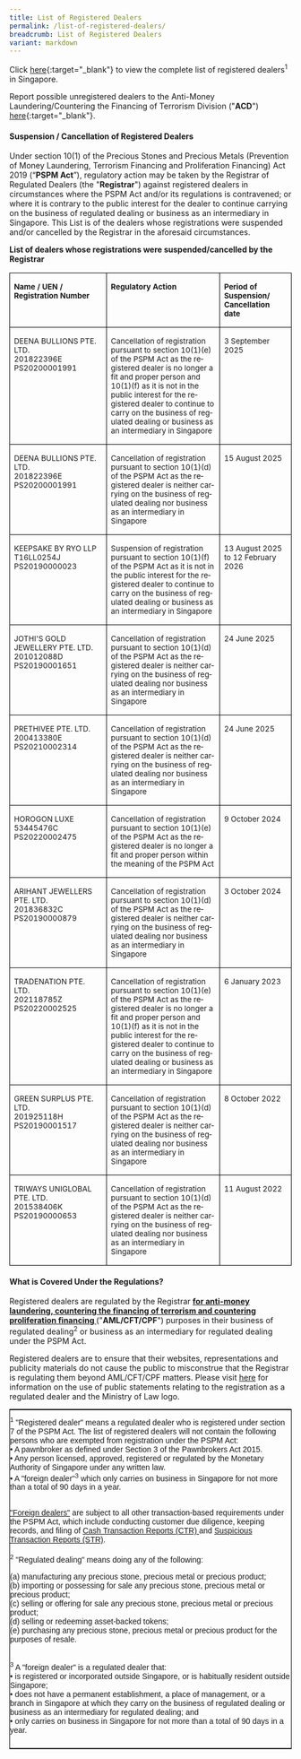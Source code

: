 ```yaml
---
title: List of Registered Dealers
permalink: /list-of-registered-dealers/
breadcrumb: List of Registered Dealers
variant: markdown
---
```

Click [here](/files/list%20of%20registered%20dealers.pdf){:target="_blank"} to view the complete list of registered dealers<sup>1</sup> in Singapore.

Report possible unregistered dealers to the Anti-Money Laundering/Countering the Financing of Terrorism Division ("**ACD**") [here](https://www.go.gov.sg/contactminlaw){:target="_blank"}.

#### <a id="Suspension / Cancellation of Registered Dealers"></a> Suspension / Cancellation of Registered Dealers        


Under section 10(1) of the Precious Stones and Precious Metals (Prevention of Money Laundering, Terrorism Financing and Proliferation Financing) Act 2019 (“**PSPM Act**”), regulatory action may be taken by the Registrar of Regulated Dealers (the "**Registrar**") against registered dealers in circumstances where the PSPM Act and/or its regulations is contravened; or where it is contrary to the public interest for the dealer to continue carrying on the business of regulated dealing or business as an intermediary in Singapore. This List is of the dealers whose registrations were suspended and/or cancelled by the Registrar in the aforesaid circumstances.


**List of dealers whose registrations were suspended/cancelled by the Registrar**

<table style="border-collapse:collapse;mso-yfti-tbllook:1184;mso-padding-alt:0cm 0cm 0cm 0cm" cellpadding="0" cellspacing="0" border="0" class="MsoNormalTable"><tbody><tr style="mso-yfti-irow:0;mso-yfti-firstrow:yes"><td style="width:190.9pt;border:solid windowtext 1.0pt;
  padding:0cm 5.4pt 0cm 5.4pt" valign="top" width="255"><p class="MsoNormal"><b><span style="font-size:10.0pt;mso-ansi-language:
  EN-GB" lang="EN-GB">Name / UEN / Registration Number</span></b></p></td><td style="width:312.8pt;border:solid windowtext 1.0pt;
  border-left:none;padding:0cm 5.4pt 0cm 5.4pt" valign="top" width="417"><p class="MsoNormal"><b><span style="font-size:10.0pt;mso-ansi-language:
  EN-GB" lang="EN-GB">Regulatory Action</span></b></p></td><td style="width:132.9pt;border:solid windowtext 1.0pt;
  border-left:none;padding:0cm 5.4pt 0cm 5.4pt" valign="top" width="177"><p class="MsoNormal"><b><span style="font-size:10.0pt;mso-ansi-language:
  EN-GB" lang="EN-GB">Period of Suspension/ Cancellation date</span></b></p></td></tr><tr style="mso-yfti-irow:1"><td style="width:190.9pt;border:solid windowtext 1.0pt;
 border-top:none;padding:0cm 5.4pt 0cm 5.4pt" valign="top" width="255"><p class="MsoNormal"><span style="font-size:10.0pt;mso-ansi-language:
	EN-GB" lang="EN-GB">DEENA BULLIONS PTE. LTD.<br>201822396E<br>PS20200001991</span></p><p class="MsoNormal"><span style="font-size:10.0pt;mso-ansi-language:
  </span></p><p class=" lang="EN-GB"><span style="font-size:10.0pt;mso-ansi-language:
  EN-GB" lang="EN-GB"></span></span></p></td><td style="width:312.8pt;border-top:none;border-left:
  none;border-bottom:solid windowtext 1.0pt;border-right:solid windowtext 1.0pt;
  padding:0cm 5.4pt 0cm 5.4pt" valign="top" width="417"><p class="MsoNormal"><span style="font-size:10.0pt;mso-ansi-language:
  EN-GB" lang="EN-GB">Cancellation of registration pursuant to section 10(1)(e) of the PSPM Act as the registered dealer is no longer a fit and proper person and 10(1)(f) as it is not in the public interest for the registered dealer to continue to carry on the business of regulated dealing or business as an intermediary in Singapore</span></p></td><td style="width:132.9pt;border-top:none;border-left:
  none;border-bottom:solid windowtext 1.0pt;border-right:solid windowtext 1.0pt;
  padding:0cm 5.4pt 0cm 5.4pt" valign="top" width="177"><p class="MsoNormal"><span style="font-size:10.0pt;mso-ansi-language:
  EN-GB" lang="EN-GB">3 September 2025</span></p></td></tr><tr style="mso-yfti-irow:2"><td style="width:190.9pt;border:solid windowtext 1.0pt;
	border-top:none;padding:0cm 5.4pt 0cm 5.4pt" valign="top" width="255"><p class="MsoNormal"><span style="font-size:10.0pt;mso-ansi-language:
	EN-GB" lang="EN-GB">DEENA BULLIONS PTE. LTD.<br>201822396E<br>PS20200001991</span></p><p class="MsoNormal"><span style="font-size:10.0pt;mso-ansi-language:
  </span></p><p class=" lang="EN-GB"><span style="font-size:10.0pt;mso-ansi-language:
  EN-GB" lang="EN-GB"></span></span></p></td><td style="width:312.8pt;border-top:none;border-left:
  none;border-bottom:solid windowtext 1.0pt;border-right:solid windowtext 1.0pt;
  padding:0cm 5.4pt 0cm 5.4pt" valign="top" width="417"><p class="MsoNormal"><span style="font-size:10.0pt;mso-ansi-language:
  EN-GB" lang="EN-GB">Cancellation of registration pursuant to section 10(1)(d) of the PSPM Act as the registered dealer is neither carrying on the business of regulated dealing nor business as an intermediary in Singapore</span></p></td><td style="width:132.9pt;border-top:none;border-left:
  none;border-bottom:solid windowtext 1.0pt;border-right:solid windowtext 1.0pt;
  padding:0cm 5.4pt 0cm 5.4pt" valign="top" width="177"><p class="MsoNormal"><span style="font-size:10.0pt;mso-ansi-language:
  EN-GB" lang="EN-GB">15 August 2025</span></p></td></tr><tr style="mso-yfti-irow:2"><td style="width:190.9pt;border:solid windowtext 1.0pt;
  border-top:none;padding:0cm 5.4pt 0cm 5.4pt" valign="top" width="255"><p class="MsoNormal"><span style="font-size:10.0pt;mso-ansi-language:
	EN-GB" lang="EN-GB">KEEPSAKE BY RYO LLP<br>T16LL0254J<br>PS20190000023</span></p><p class="MsoNormal"><span style="font-size:10.0pt;mso-ansi-language:
  </span></p><p class=" lang="EN-GB"><span style="font-size:10.0pt;mso-ansi-language:
  EN-GB" lang="EN-GB"></span></span></p></td><td style="width:312.8pt;border-top:none;border-left:
  none;border-bottom:solid windowtext 1.0pt;border-right:solid windowtext 1.0pt;
  padding:0cm 5.4pt 0cm 5.4pt" valign="top" width="417"><p class="MsoNormal"><span style="font-size:10.0pt;mso-ansi-language:
  EN-GB" lang="EN-GB">Suspension of registration pursuant to section 10(1)(f) of the PSPM Act as it is not in the public interest for the registered dealer to continue to carry on the business of regulated dealing or business as an intermediary in Singapore</span></p></td><td style="width:132.9pt;border-top:none;border-left:
  none;border-bottom:solid windowtext 1.0pt;border-right:solid windowtext 1.0pt;
  padding:0cm 5.4pt 0cm 5.4pt" valign="top" width="177"><p class="MsoNormal"><span style="font-size:10.0pt;mso-ansi-language:
  EN-GB" lang="EN-GB">13 August 2025 to 12 February 2026</span></p></td></tr><tr style="mso-yfti-irow:2"><td style="width:190.9pt;border:solid windowtext 1.0pt;
  border-top:none;padding:0cm 5.4pt 0cm 5.4pt" valign="top" width="255"><p class="MsoNormal"><span style="font-size:10.0pt;mso-ansi-language:
  EN-GB" lang="EN-GB">JOTHI'S GOLD JEWELLERY PTE. LTD.<br>201012088D<br>PS20190001651</span></p><p class="MsoNormal"><span style="font-size:10.0pt;mso-ansi-language:
  </span></p><p class=" lang="EN-GB"><span style="font-size:10.0pt;mso-ansi-language:
  EN-GB" lang="EN-GB"></span></span></p></td><td style="width:312.8pt;border-top:none;border-left:
  none;border-bottom:solid windowtext 1.0pt;border-right:solid windowtext 1.0pt;
  padding:0cm 5.4pt 0cm 5.4pt" valign="top" width="417"><p class="MsoNormal"><span style="font-size:10.0pt;mso-ansi-language:
  EN-GB" lang="EN-GB">Cancellation of registration pursuant to section 10(1)(d) of the PSPM Act as the registered dealer is neither carrying on the business of regulated dealing nor business as an intermediary in Singapore</span></p></td><td style="width:132.9pt;border-top:none;border-left:
  none;border-bottom:solid windowtext 1.0pt;border-right:solid windowtext 1.0pt;
  padding:0cm 5.4pt 0cm 5.4pt" valign="top" width="177"><p class="MsoNormal"><span style="font-size:10.0pt;mso-ansi-language:
  EN-GB" lang="EN-GB">24 June 2025</span></p></td></tr><tr style="mso-yfti-irow:2"><td style="width:190.9pt;border:solid windowtext 1.0pt;
  border-top:none;padding:0cm 5.4pt 0cm 5.4pt" valign="top" width="255"><p class="MsoNormal"><span style="font-size:10.0pt;mso-ansi-language:
  EN-GB" lang="EN-GB">PRETHIVEE PTE. LTD.<br>200413380E<br>PS20210002314</span></p><p class="MsoNormal"><span style="font-size:10.0pt;mso-ansi-language:
  </span></p><p class=" lang="EN-GB"><span style="font-size:10.0pt;mso-ansi-language:
  EN-GB" lang="EN-GB"></span></span></p></td><td style="width:312.8pt;border-top:none;border-left:
  none;border-bottom:solid windowtext 1.0pt;border-right:solid windowtext 1.0pt;
  padding:0cm 5.4pt 0cm 5.4pt" valign="top" width="417"><p class="MsoNormal"><span style="font-size:10.0pt;mso-ansi-language:
  EN-GB" lang="EN-GB">Cancellation of registration pursuant to section 10(1)(d) of the PSPM Act as the registered dealer is neither carrying on the business of regulated dealing nor business as an intermediary in Singapore </span></p></td><td style="width:132.9pt;border-top:none;border-left:
  none;border-bottom:solid windowtext 1.0pt;border-right:solid windowtext 1.0pt;
  padding:0cm 5.4pt 0cm 5.4pt" valign="top" width="177"><p class="MsoNormal"><span style="font-size:10.0pt;mso-ansi-language:
  EN-GB" lang="EN-GB">24 June 2025</span></p></td></tr><tr style="mso-yfti-irow:2"><td style="width:190.9pt;border:solid windowtext 1.0pt;
  border-top:none;padding:0cm 5.4pt 0cm 5.4pt" valign="top" width="255"><p class="MsoNormal"><span style="font-size:10.0pt;mso-ansi-language:
  EN-GB" lang="EN-GB">HOROGON LUXE<br>53445476C<br>PS20220002475</span></p><p class="MsoNormal"><span style="font-size:10.0pt;mso-ansi-language:
  </span></p><p class=" lang="EN-GB"><span style="font-size:10.0pt;mso-ansi-language:
  EN-GB" lang="EN-GB"></span></span></p></td><td style="width:312.8pt;border-top:none;border-left:
  none;border-bottom:solid windowtext 1.0pt;border-right:solid windowtext 1.0pt;
  padding:0cm 5.4pt 0cm 5.4pt" valign="top" width="417"><p class="MsoNormal"><span style="font-size:10.0pt;mso-ansi-language:
  EN-GB" lang="EN-GB">Cancellation of registration pursuant to section 10(1)(e) of the PSPM Act as the registered dealer is no longer a fit and proper person within the meaning of the PSPM Act</span></p></td><td style="width:132.9pt;border-top:none;border-left:
  none;border-bottom:solid windowtext 1.0pt;border-right:solid windowtext 1.0pt;
  padding:0cm 5.4pt 0cm 5.4pt" valign="top" width="177"><p class="MsoNormal"><span style="font-size:10.0pt;mso-ansi-language:
  EN-GB" lang="EN-GB">9 October 2024</span></p></td></tr><tr style="mso-yfti-irow:2">
	<td style="width:190.9pt;border:solid windowtext 1.0pt;
  border-top:none;padding:0cm 5.4pt 0cm 5.4pt" valign="top" width="255"><p class="MsoNormal"><span style="font-size:10.0pt;mso-ansi-language:
  EN-GB" lang="EN-GB">ARIHANT JEWELLERS PTE. LTD.<br>201836832C<br>PS20190000879</span></p><p class="MsoNormal"><span style="font-size:10.0pt;mso-ansi-language:
  </span></p><p class=" lang="EN-GB"><span span="" style="font-size:10.0pt;mso-ansi-language:
  EN-GB" lang="EN-GB"></span></span></p></td><td style="width:312.8pt;border-top:none;border-left:
  none;border-bottom:solid windowtext 1.0pt;border-right:solid windowtext 1.0pt;
  padding:0cm 5.4pt 0cm 5.4pt" valign="top" width="417"><p class="MsoNormal"><span style="font-size:10.0pt;mso-ansi-language:
  EN-GB" lang="EN-GB">Cancellation of registration pursuant to section 10(1)(d) of the PSPM Act as the registered dealer is neither carrying on the business of regulated dealing nor business as an intermediary in Singapore&nbsp;</span></p></td><td style="width:132.9pt;border-top:none;border-left:
  none;border-bottom:solid windowtext 1.0pt;border-right:solid windowtext 1.0pt;
  padding:0cm 5.4pt 0cm 5.4pt" valign="top" width="177"><p class="MsoNormal"><span style="font-size:10.0pt;mso-ansi-language:
  EN-GB" lang="EN-GB">3 October 2024</span></p></td></tr><tr style="mso-yfti-irow:3"><td style="width:190.9pt;border:solid windowtext 1.0pt;
  border-top:none;padding:0cm 5.4pt 0cm 5.4pt" valign="top" width="255"><p class="MsoNormal"><span style="font-size:10.0pt;mso-ansi-language:
  EN-GB" lang="EN-GB">TRADENATION PTE. LTD.<br>202118785Z<br>PS20220002525</span></p><p class="MsoNormal"><span style="font-size:10.0pt;mso-ansi-language:
  EN-GB" lang="EN-GB"></span></p><p class="MsoNormal"><span style="font-size:10.0pt;mso-ansi-language:
  EN-GB" lang="EN-GB"></span></p></td><td style="width:312.8pt;border-top:none;border-left:
  none;border-bottom:solid windowtext 1.0pt;border-right:solid windowtext 1.0pt;
  padding:0cm 5.4pt 0cm 5.4pt" valign="top" width="417"><p class="MsoNormal"><span style="font-size:10.0pt;mso-ansi-language:
  EN-GB" lang="EN-GB">Cancellation of registration pursuant to section 10(1)(e) of the PSPM Act as the registered dealer is no longer a fit and proper person and 10(1)(f) as it is not in the public interest for the registered dealer to continue to carry on the business of regulated dealing or business as an intermediary in Singapore</span></p></td><td style="width:132.9pt;border-top:none;border-left:
  none;border-bottom:solid windowtext 1.0pt;border-right:solid windowtext 1.0pt;
  padding:0cm 5.4pt 0cm 5.4pt" valign="top" width="177"><p class="MsoNormal"><span style="font-size:10.0pt;mso-ansi-language:
  EN-GB" lang="EN-GB">6 January 2023</span></p></td></tr><tr style="mso-yfti-irow:4"><td style="width:190.9pt;border:solid windowtext 1.0pt;
  border-top:none;padding:0cm 5.4pt 0cm 5.4pt" valign="top" width="255"><p class="MsoNormal"><span style="font-size:10.0pt;mso-ansi-language:
  EN-GB" lang="EN-GB">GREEN SURPLUS PTE. LTD.<br>201925118H<br>PS20190001517</span></p><p class="MsoNormal"><span style="font-size:10.0pt;mso-ansi-language:
  EN-GB" lang="EN-GB"></span></p><p class="MsoNormal"><span style="font-size:10.0pt;mso-ansi-language:
  EN-GB" lang="EN-GB"></span></p></td><td style="width:312.8pt;border-top:none;border-left:
  none;border-bottom:solid windowtext 1.0pt;border-right:solid windowtext 1.0pt;
  padding:0cm 5.4pt 0cm 5.4pt" valign="top" width="417"><p class="MsoNormal"><span style="font-size:10.0pt;mso-ansi-language:
  EN-GB" lang="EN-GB">Cancellation of registration pursuant to section 10(1)(d) of the PSPM Act as the registered dealer is neither carrying on the business of regulated dealing nor business as an intermediary in Singapore&nbsp;</span></p></td><td style="width:132.9pt;border-top:none;border-left:
  none;border-bottom:solid windowtext 1.0pt;border-right:solid windowtext 1.0pt;
  padding:0cm 5.4pt 0cm 5.4pt" valign="top" width="177"><p class="MsoNormal"><span style="font-size:10.0pt;mso-ansi-language:
  EN-GB" lang="EN-GB">8 October 2022</span></p></td></tr><tr style="mso-yfti-irow:5;mso-yfti-lastrow:yes"><td style="width:190.9pt;border:solid windowtext 1.0pt;
  border-top:none;padding:0cm 5.4pt 0cm 5.4pt" valign="top" width="255"><p class="MsoNormal"><span style="font-size:10.0pt;mso-ansi-language:
  EN-GB" lang="EN-GB">TRIWAYS UNIGLOBAL PTE. LTD.<br>201538406K<br>PS20190000653<span style="background:yellow;mso-highlight:
  yellow"></span></span></p><p class="MsoNormal"><span style="font-size:10.0pt;mso-ansi-language:
  EN-GB" lang="EN-GB"><span style="background:yellow;mso-highlight:yellow"></span></span></p><p class="MsoNormal"><span style="font-size:10.0pt;mso-ansi-language:
  EN-GB" lang="EN-GB"><span style="background:yellow;mso-highlight:yellow"></span></span></p></td><td style="width:312.8pt;border-top:none;border-left:
  none;border-bottom:solid windowtext 1.0pt;border-right:solid windowtext 1.0pt;
  padding:0cm 5.4pt 0cm 5.4pt" valign="top" width="417"><p class="MsoNormal"><span style="font-size:10.0pt;mso-ansi-language:
  EN-GB" lang="EN-GB">Cancellation of registration pursuant to section 10(1)(d) of the PSPM Act as the registered dealer is neither carrying on the business of regulated dealing nor business as an intermediary in Singapore<span style="background:
  yellow;mso-highlight:yellow"></span></span></p></td><td style="width:132.9pt;border-top:none;border-left:
  none;border-bottom:solid windowtext 1.0pt;border-right:solid windowtext 1.0pt;
  padding:0cm 5.4pt 0cm 5.4pt" valign="top" width="177"><p class="MsoNormal"><span style="font-size:10.0pt;mso-ansi-language:
  EN-GB" lang="EN-GB">11 August 2022<span style="background:yellow;mso-highlight:yellow"></span></span></p></td></tr></tbody></table>

#### <a id="What is Covered Under the Regulations?"></a> What is Covered Under the Regulations?

Registered dealers are regulated by the Registrar **<u>for anti-money laundering, countering the financing of terrorism and countering proliferation financing </u>** ("**AML/CFT/CPF**") purposes in their business of regulated dealing<sup>2</sup> or business as an intermediary for regulated dealing under the PSPM Act.  

Registered dealers are to ensure that their websites, representations and publicity materials do not cause the public to misconstrue that the Registrar is regulating them beyond AML/CFT/CPF matters. Please visit [here](/regulation-coverage/) for information on the use of public statements relating to the registration as a regulated dealer and the Ministry of Law logo.  
 
<style type="text/css">
.tg  {border-collapse:collapse;border-spacing:0;border-width:1px;border-style:solid;border-color:black;margin:0px auto;}
.tg td{font-family:Arial, sans-serif;font-size:14px;padding:10px 0px;border-style:solid;border-width:0px;overflow:hidden;word-break:normal;}
.tg th{font-family:Arial, sans-serif;font-size:14px;font-weight:normal;padding:10px 0px;border-style:solid;border-width:0px;overflow:hidden;word-break:normal;}
.tg .tg-0pky{border-color:inherit;text-align:left;vertical-align:top}
@media screen and (max-width: 767px) {.tg {width: auto !important;}.tg col {width: auto !important;}.tg-wrap {overflow-x: auto;-webkit-overflow-scrolling: touch;margin: auto 0px;}}</style>
<div class="tg-wrap"><table class="tg">
  <tbody><tr>
    <td class="tg-0pky"><sup>1</sup> "Registered dealer" means a regulated dealer who is registered under section 7 of the PSPM Act. The list of registered dealers will not contain the following persons who are exempted from registration under the PSPM Act:<br> 
• A pawnbroker as defined under Section 3 of the Pawnbrokers Act 2015.<br> 
• Any person licensed, approved, registered or regulated by the Monetary Authority of Singapore under any written law.<br> 
• A "foreign dealer"<sup>3</sup> which only carries on business in Singapore for not more than a total of 90 days in a year.<br><br>

<a href="https://acd.mlaw.gov.sg/regulatory-regime/#Regulatory%20Compliance%20for%20Foreign%20Dealers" target="_blank">"Foreign dealers"</a> are subject to all other transaction-based requirements under the PSPM Act, which include conducting customer due diligence, keeping records, and filing of <a href="https://www.police.gov.sg/advisories/crime/commercial-crimes/suspicious-transaction-reporting-office" target="_blank">Cash Transaction Reports (CTR) </a> and <a href="https://www.police.gov.sg/advisories/crime/commercial-crimes/suspicious-transaction-reporting-office" target="_blank">Suspicious Transaction Reports (STR)</a>.<br><br> <sup>2</sup> "Regulated dealing" means doing any of the following:<br> 

(a) manufacturing any precious stone, precious metal or precious product;<br> 
(b) importing or possessing for sale any precious stone, precious metal or precious product;<br> 
(c) selling or offering for sale any precious stone, precious metal or precious product;<br> 
(d) selling or redeeming asset-backed tokens;<br> 
(e) purchasing any precious stone, precious metal or precious product for the purposes of resale. <br><br> 

<sup>3</sup> A "foreign dealer" is a regulated dealer that:<br> 
• is registered or incorporated outside Singapore, or is habitually resident outside Singapore;<br> 
• does not have a permanent establishment, a place of management, or a branch in Singapore at which they carry on the business of regulated dealing or business as an intermediary for regulated dealing; and<br> 
• only carries on business in Singapore for not more than a total of 90 days in a year.<br></td>
  </tr>
</tbody></table></div>